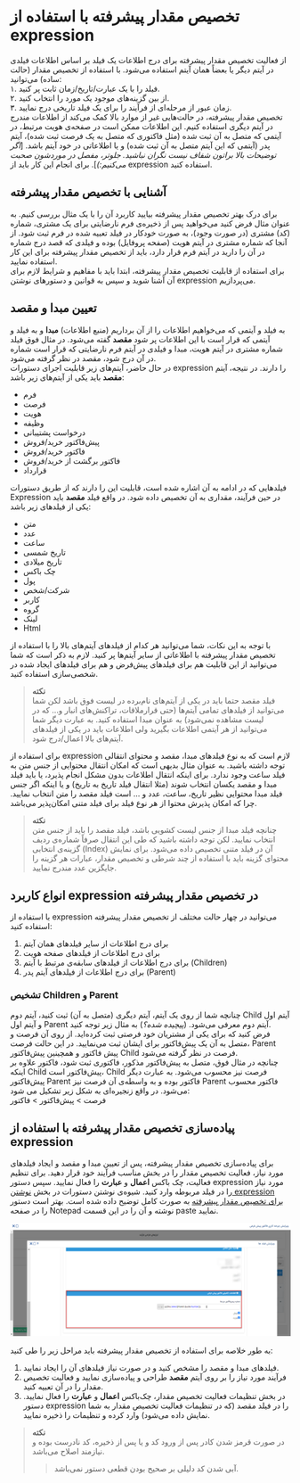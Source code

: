 # تخصیص مقدار پیشرفته با استفاده از expression
از فعالیت تخصیص مقدار پیشرفته برای درج اطلاعات یک فیلد بر اساس اطلاعات فیلدی در آیتم دیگر یا بعضاً همان آیتم استفاده می‌شود. با استفاده از تخصیص مقدار (حالت ساده) می‌توانید:<br>
 ۱. فیلد را با یک عبارت/تاریخ/زمان ثابت پر کنید.<br> ۲. از بین گزینه‌های موجود یک مورد را انتخاب کنید.<br> ۳. زمان عبور از مرحله‌ای از فرآیند را برای یک فیلد تاریخی درج نمایید.<br>
تخصیص مقدار پیشرفته، در حالت‌هایی غیر از موارد بالا کمک می‌کند از اطلاعات مندرج در آیتم دیگری استفاده کنیم. این اطلاعات ممکن است در صفحه‌ی هویت مرتبط، در آیتمی که متصل به آن ثبت شده (مثل فاکتوری که متصل به یک فرصت ثبت شده)،  آیتم پدر (آیتمی که این آیتم متصل به آن ثبت شده) و یا اطلاعاتی در خود آیتم باشد. [*اگر توضیحات بالا براتون شفاف نیست نگران نباشید. جلوتر، مفصل در موردشون صحبت می‌کنیم:)*]. برای انجام این کار باید از expression استفاده کنید.<br>

## آشنایی با تخصیص مقدار پیشرفته
برای درک بهتر تخصیص مقدار پیشرفته بیایید کاربرد آن را با یک مثال بررسی کنیم. به عنوان مثال فرض کنید می‌خواهید پس از ذخیره‌ی فرم نارضایتی برای یک مشتری،‌ شماره (کد) مشتری (در صورت وجود)، به صورت خودکار در فیلد تعبیه شده در فرم ثبت شود. از آنجا که شماره مشتری در آیتم هویت (صفحه پروفایل) بوده و فیلدی که قصد درج شماره در آن را دارید در آیتم فرم قرار دارد،‌ باید از تخصیص مقدار پیشرفته برای این کار استفاده نمایید.<br>
برای استفاده از قابلیت تخصیص مقدار پیشرفته، ابتدا باید با مفاهیم و شرایط لازم برای آن آشنا شوید و سپس به قوانین و دستورهای نوشتن expression می‌پردازیم.

## تعیین مبدا و مقصد
به فیلد و آیتمی که می‌خواهیم اطلاعات را از آن برداریم (منبع اطلاعات) **مبدا** و به فیلد و آیتمی که قرار است با این اطلاعات پر شود **مقصد** گفته می‌شود. در مثال فوق فیلد شماره مشتری در آیتم هویت، مبدا و فیلدی در آیتم فرم نارضایتی که قرار است شماره در آن درج شود،‌ مقصد در نظر گرفته می‌شود.<br>
در حال حاضر، آیتم‌های زیر قابلیت اجرای دستورات expression را دارند. در نتیجه، آیتم **مقصد** باید یکی از آیتم‌های زیر باشد:<br>
- فرم
- فرصت
- هویت
- وظیفه
- درخواست پشتیبانی
- پیش‌فاکتور خرید/فروش
- فاکتور خرید/فروش
- فاکتور برگشت از خرید/فروش
- قرارداد

فیلدهایی که در ادامه به آن اشاره شده است، قابلیت این را دارند که از طریق دستورات Expression در حین فرآیند، مقداری به آن تخصیص داده شود. در واقع فیلد **مقصد** باید یکی از فیلدهای زیر باشد:<br>

- متن
- عدد
- ساعت 
- تاریخ شمسی
- تاریخ میلادی
- چک باکس
- پول
- شرکت/شخص
- کاربر
- گروه
- لینک
- Html

با توجه به این نکات،‌ شما می‌توانید هر کدام از فیلدهای آیتم‌های بالا را با استفاده از تخصیص مقدار پیشرفته با اطلاعاتی از سایر آیتم‌ها پر کنید. لازم به ذکر است که شما می‌توانید از این قابلیت هم برای فیلدهای پیش‌فرض و هم برای فیلدهای ایجاد شده در شخصی‌سازی استفاده کنید.<br>

> **نکته**<br>
> فیلد مقصد حتما باید در یکی از آیتم‌های نام‌برده در لیست فوق باشد لکن شما می‌توانید از فیلدهای تمامی آیتم‌ها (حتی قرارملاقات، تراکنش‌‌های انبار و... که در لیست مشاهده نمی‌شود) به عنوان مبدا استفاده کنید. به عبارت دیگر شما می‌توانید از هر آیتمی اطلاعات بگیرید ولی اطلاعات باید در یکی از فیلدهای آیتم‌های بالا اعمال/درج شود.<br>

برای استفاده از expression لازم است که به نوع فیلدهای مبدا، مقصد و محتوای انتقالی توجه داشته باشید. به عنوان مثال بدیهی است که امکان انتقال محتوایی از جنس متن به فیلد ساعت وجود ندارد. برای اینکه انتقال اطلاعات بدون مشکل انجام پذیرد، یا باید فیلد مبدا و مقصد یکسان انتخاب شوند (مثلا انتقال فیلد تاریخ به تاریخ) و یا اینکه اگر جنس فیلد مبدا محتوایی نظیر تاریخ، ساعت، عدد و ... است فیلد مقصد را متن انتخاب نمایید. چرا که امکان پذیرش محتوا از هر نوع فیلد برای فیلد متنی امکان‌پذیر می‌باشد.<br>

> **نکته**<br>
> چنانچه فیلد مبدا از جنس لیست کشویی باشد، فیلد مقصد را باید از جنس متن انتخاب نمایید. لکن توجه داشته باشید که طی این انتقال صرفاً شماره‌ی ردیف گزینه‌ی انتخابی (Index) آن در فیلد متنی تخصیص داده می‌شود. برای نمایش محتوای گزینه باید با استفاده از چند شرطی و تخصیص مقدار،‌ عبارات هر گزینه را جایگزین عدد مندرج نمایید.<br>

## انواع کاربرد expression در تخصیص مقدار پیشرفته
با استفاده از expression می‌توانید در چهار حالت مختلف از تخصیص مقدار پیشرفته استفاده کنید:
1. برای درج اطلاعات از سایر فیلدهای همان آیتم
2. برای درج اطلاعات از فیلدهای صفحه هویت
3. برای درج اطلاعات از فیلدهای سابقه‌ی مرتبط با آیتم (Children)
4. برای درج اطلاعات از فیلدهای آیتم پدر (Parent)

### تشخیص Children و Parent
چنانچه شما از روی یک آیتم، آیتم دیگری (متصل به آن) ثبت کنید، آیتم دوم Child آیتم اول و آیتم اول Parent آیتم دوم معرفی می‌شود. (*پیچیده شده؟*) به مثال زیر توجه کنید.<br>
فرض کنید که برای یکی از مشتریان خود فرصتی ثبت کرده‌اید. از روی آن فرصت و متصل به آن یک پیش‌فاکتور برای ایشان ثبت می‌نمایید. در این حالت فرصت، Parent پیش فاکتور و همچینین پیش‌فاکتور Child فرصت در نظر گرفته می‌شود.<br>
چنانچه در مثال فوق، متصل به پیش‌فاکتور مذکور، فاکتوری ثبت شود، فاکتور علاوه بر اینکه Child پیش‌فاکتور است، Child فرصت نیز محسوب می‌شود. به عبارت دیگر پیش‌فاکتور Parent فاکتور بوده و به واسطه‌ی آن فرصت نیز Parent فاکتور محسوب می‌شود. در واقع زنجیره‌ای به شکل زیر تشکیل می شود:<br>
فرصت > پیش‌فاکتور > فاکتور<br>

## پیاده‌سازی تخصیص مقدار پیشرفته با استفاده از expression
برای پیاده‌سازی تخصیص مقدار پیشرفته، پس از تعیین مبدا و مقصد و ایجاد فیلدهای مورد نیاز،‌ فعالیت تخصیص مقدار را در بخش مناسب فرآیند خود قرار دهید. برای تنظیم فعالیت، چک باکس **اعمال** و **عبارت** را فعال نمایید. سپس دستور expression مورد نیاز را در فیلد مربوطه وارد کنید. شیوه‌ی نوشتن دستورات در بخش  [نوشتن expression برای تخصیص مقدار پیشرفته]() به صورت کامل توضیح داده شده است. بهتر است دستور را در صفحه Notepad نوشته و آن را در این قسمت paste نمایید.<br>

![تنظیم expression](./advanced-value-allocation-expression-code-2.8.0.png)

به طور خلاصه برای استفاده از تخصیص مقدار پیشرفته باید مراحل زیر را طی کنید:

1. فیلدهای مبدا و مقصد را مشخص کنید و در صورت نیاز فیلدهای آن‌ را ایجاد نمایید.
2. فرآیند مورد نیاز را بر روی آیتم **مقصد** طراحی و پیاده‌سازی نمایید و فعالیت تخصیص مقدار را در آن تعبیه کنید.
3. در بخش تنظیمات فعالیت تخصیص مقدار، چک‌باکس **اعمال** و **عبارت** را فعال نمایید. دستور expression را در فیلد مقصد (که در تنظیمات فعالیت تخصیص مقدار به شما نمایش داده می‌شود) وارد کرده و تنظیمات را ذخیره نمایید.

> **نکته**<br>
> در صورت قرمز شدن کادر پس از ورود کد و یا پس از ذخیره، کد نادرست بوده و نیازمند اصلاح می‌باشد.<br>
>> آبی شدن کد دلیلی بر صحیح بودن قطعی دستور نمی‌باشد.<br>
